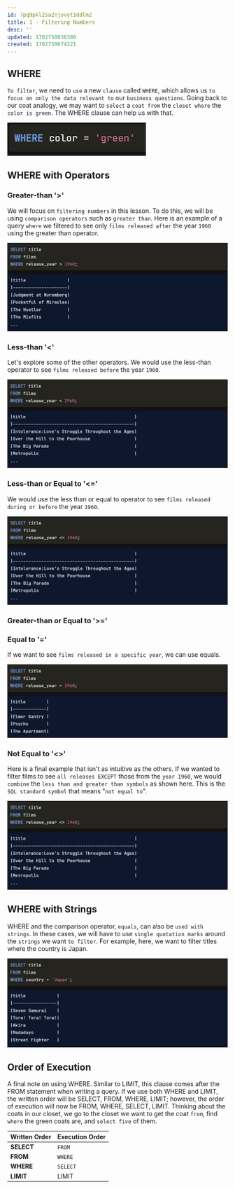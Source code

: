 ```yaml
---
id: 7pq9pkl2sa2njovyt1ddlm2
title: 1 - Filtering Numbers
desc: ''
updated: 1702750836380
created: 1702750674221
---
```


## WHERE

`To filter`, we need to `use` a new `clause` called `WHERE`, which allows us `to focus on only the data relevant to` our `business questions`. Going back to our coat analogy, we may want to `select` a `coat from` the `closet where` the `color is green`. The WHERE clause can help us with that.

![Alt text](image-42.png)


## WHERE with Operators

### Greater-than '>'
We will focus on `filtering numbers` in this lesson. To do this, we will be using `comparison operators` such as `greater than`. Here is an example of a query `where` we filtered to see only `films released after` the year `1960` using the greater than operator.

![Alt text](image-43.png)


### Less-than '<'
Let's explore some of the other operators. We would use the less-than operator to see `films released before` the year `1960`.

![Alt text](image-44.png)


### Less-than or Equal to '<='
We would use the less than or equal to operator to see `films released during or before` the year `1960`.

![Alt text](image-45.png)

### Greater-than or Equal to '>='

### Equal to '='
If we want to see `films released in a specific year`, we can use equals.

![Alt text](image-46.png)


### Not Equal to '<>'
Here is a final example that isn't as intuitive as the others. If we wanted to filter films to see `all releases EXCEPT` those from the `year 1960`, we would `combine` the `less than and greater than symbols` as shown here. This is the `SQL standard symbol` that means "`not equal to`".

![Alt text](image-47.png)


## WHERE with Strings

WHERE and the comparison operator, `equals`, can also be `used with strings`. In these cases, we will have to use `single quotation marks` around the `strings` we want `to filter`. For example, here, we want to filter titles where the country is Japan.

![Alt text](image-48.png)


## Order of Execution

A final note on using WHERE. Similar to LIMIT, this clause comes after the FROM statement when writing a query. If we use both WHERE and LIMIT, the written order will be SELECT, FROM, WHERE, LIMIT; however, the order of execution will now be FROM, WHERE, SELECT, LIMIT. Thinking about the coats in our closet, we go to the closet we want to get the coat `from`, find `where` the green coats are, and `select five` of them.

Written Order | Execution Order
---|---
**SELECT** | `FROM`
**FROM** | `WHERE`
**WHERE** | `SELECT`
**LIMIT** | LIMIT